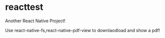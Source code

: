 # reacttest

Another React Native Project!

Use react-native-fs,react-native-pdf-view to downlaodload and show a pdf!

